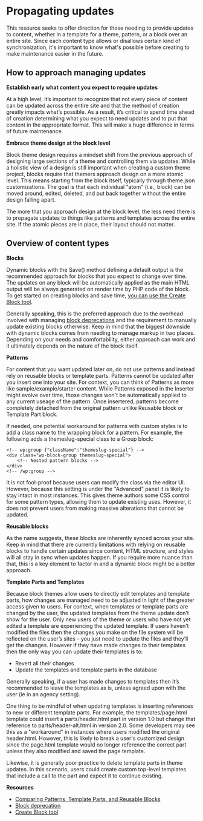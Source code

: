 # Propagating updates 

This resource seeks to offer direction for those needing to provide updates to content, whether in a template for a theme, pattern, or a block over an entire site. Since each content type allows or disallows certain kind of synchronization, it's important to know what's possible before creating to make maintenance easier in the future. 

## How to approach managing updates

**Establish early what content you expect to require updates**

At a high level, it’s important to recognize that not every piece of content can be updated across the entire site and that the method of creation greatly impacts what’s possible. As a result, it’s critical to spend time ahead of creation determining what you expect to need updates and to put that content in the appropriate format. This will make a huge difference in terms of future maintenance. 

**Embrace theme design at the block level**

Block theme design requires a mindset shift from the previous approach of designing large sections of a theme and controlling them via updates. While a holistic view of a design is still important when creating a custom theme project, blocks require that themers approach design on a more atomic level. This means starting from the block itself, typically through theme.json customizations. The goal is that each individual "atom" (i.e., block) can be moved around, edited, deleted, and put back together without the entire design falling apart.

The more that you approach design at the block level, the less need there is to propagate updates to things like patterns and templates across the entire site. If the atomic pieces are in place, their layout should not matter.

## Overview of content types

**Blocks**

Dynamic blocks with the Save() method defining a default output is the recommended approach for blocks that you expect to change over time. The updates on any block will be automatically applied as the main HTML output will be always generated on render time by PHP code of the block. To get started on creating blocks and save time, [you can use the Create Block tool](https://developer.wordpress.org/block-editor/reference-guides/packages/packages-create-block/).

Generally speaking, this is the preferred approach due to the overhead involved with managing [block deprecations](https://developer.wordpress.org/block-editor/reference-guides/block-api/block-deprecation/) and the requirement to manually update existing blocks otherwise. Keep in mind that the biggest downside with dynamic blocks comes from needing to manage markup in two places. Depending on your needs and comfortability, either approach can work and it ultimately depends on the nature of the block itself. 

**Patterns**

For content that you want updated later on, do not use patterns and instead rely on reusable blocks or template parts. Patterns cannot be updated after you insert one into your site. For context, you can think of Patterns as more like sample/example/starter content. While Patterns exposed in the Inserter might evolve over time, those changes won't be automatically applied to any current useage of the pattern. Once insertered, patterns become completely detached from the original pattern unlike Reusable block or Template Part block. 

If needed, one potential workaround for patterns with custom styles is to add a class name to the wrapping block for a pattern. For example, the following adds a themeslug-special class to a Group block:

```
<!-- wp:group {"className":"themeslug-special"} -->
<div class="wp-block-group themeslug-special">
	<!-- Nested pattern blocks -->
</div>
<!-- /wp:group -->
```

It is not fool-proof because users can modify the class via the editor UI.  However, because this setting is under the "Advanced" panel it is likely to stay intact in most instances. This gives theme authors some CSS control for some pattern types, allowing them to update existing uses. However, it does not prevent users from making massive alterations that cannot be updated. 

**Reusable blocks**

As the name suggests, these blocks are inherently synced across your site. Keep in mind that there are currently limitations with relying on reusable blocks to handle certain updates since content, HTML structure, and styles will all stay in sync when updates happen. If you require more nuance than that, this is a key element to factor in and a dynamic block might be a better approach.

**Template Parts and Templates**

Because block themes allow users to directly edit templates and template parts, how changes are managed need to be adjusted in light of the greater access given to users. For context, when templates or template parts are changed by the user, the updated templates from the theme update don’t show for the user. Only new users of the theme or users who have not yet edited a template are experiencing the updated template. If users haven’t modified the files then the changes you make on the file system will be reflected on the user’s sites – you just need to update the files and they’ll get the changes. However if they have made changes to their templates then the only way you can update their templates is to:

- Revert all their changes
- Update the templates and template parts in the database

Generally speaking, if a user has made changes to templates then it’s recommended to leave the templates as is, unless agreed upon with the user (ie in an agency setting). 

One thing to be mindful of when updating templates is inserting references to new or different template parts.  For example, the templates/page.html template could insert a parts/header.html part in version 1.0 but change that reference to parts/header-alt.html in version 2.0.  Some developers may see this as a "workaround" in instances where users modified the original header.html.  However, this is likely to break a user's customized design since the page.html template would no longer reference the correct part unless they also modified and saved the page template.

Likewise, it is generally poor practice to delete template parts in theme updates.  In this scenario, users could create custom top-level templates that include a call to the part and expect it to continue existing.

**Resources**

- [Comparing Patterns, Template Parts, and Reusable Blocks](https://wordpress.org/support/article/comparing-patterns-template-parts-and-reusable-blocks/)
- [Block deprecation](https://developer.wordpress.org/block-editor/reference-guides/block-api/block-deprecation/)
- [Create Block tool](https://developer.wordpress.org/block-editor/reference-guides/packages/packages-create-block/)


